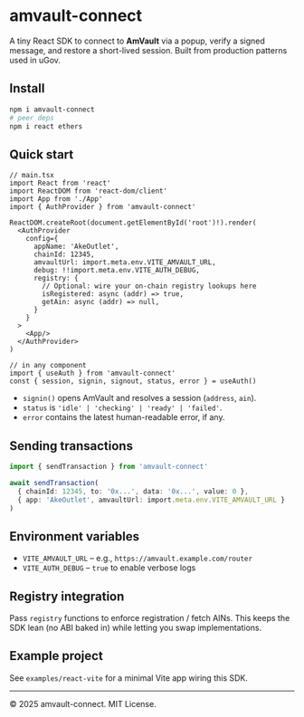 # amvault-connect

A tiny React SDK to connect to **AmVault** via a popup, verify a signed message,
and restore a short-lived session. Built from production patterns used in uGov.

## Install

```bash
npm i amvault-connect
# peer deps
npm i react ethers
```

## Quick start

```tsx
// main.tsx
import React from 'react'
import ReactDOM from 'react-dom/client'
import App from './App'
import { AuthProvider } from 'amvault-connect'

ReactDOM.createRoot(document.getElementById('root')!).render(
  <AuthProvider
    config={
      appName: 'AkeOutlet',
      chainId: 12345,
      amvaultUrl: import.meta.env.VITE_AMVAULT_URL,
      debug: !!import.meta.env.VITE_AUTH_DEBUG,
      registry: {
        // Optional: wire your on-chain registry lookups here
        isRegistered: async (addr) => true,
        getAin: async (addr) => null,
      }
    }
  >
    <App/>
  </AuthProvider>
)
```

```tsx
// in any component
import { useAuth } from 'amvault-connect'
const { session, signin, signout, status, error } = useAuth()
```

- `signin()` opens AmVault and resolves a session (`address`, `ain`).
- `status` is `'idle' | 'checking' | 'ready' | 'failed'`.
- `error` contains the latest human-readable error, if any.

## Sending transactions

```ts
import { sendTransaction } from 'amvault-connect'

await sendTransaction(
  { chainId: 12345, to: '0x...', data: '0x...', value: 0 },
  { app: 'AkeOutlet', amvaultUrl: import.meta.env.VITE_AMVAULT_URL }
)
```

## Environment variables

- `VITE_AMVAULT_URL` – e.g., `https://amvault.example.com/router`
- `VITE_AUTH_DEBUG` – `true` to enable verbose logs

## Registry integration

Pass `registry` functions to enforce registration / fetch AINs. This keeps the SDK
lean (no ABI baked in) while letting you swap implementations.

## Example project

See `examples/react-vite` for a minimal Vite app wiring this SDK.

---

© 2025 amvault-connect. MIT License.
